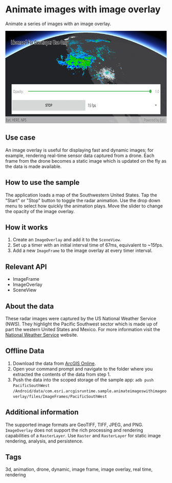 # Animate images with image overlay

Animate a series of images with an image overlay.

![Image of animate images with image overlay](animate-images-with-image-overlay.png)

## Use case

An image overlay is useful for displaying fast and dynamic images; for example, rendering real-time sensor data captured from a drone. Each frame from the drone becomes a static image which is updated on the fly as the data is made available.

## How to use the sample

The application loads a map of the Southwestern United States. Tap the "Start" or "Stop" button to toggle the radar animation. Use the drop down menu to select how quickly the animation plays. Move the slider to change the opacity of the image overlay.

## How it works

1. Create an `ImageOverlay` and add it to the `SceneView`.
2. Set up a timer with an initial interval time of 67ms, equivalent to ~15fps.
5. Add a new `ImageFrame` to the image overlay at every timer interval.

## Relevant API

* ImageFrame
* ImageOverlay
* SceneView

## About the data

These radar images were captured by the US National Weather Service (NWS). They highlight the Pacific Southwest sector which is made up of part the western United States and Mexico. For more information visit the [National Weather Service](https://www.weather.gov/jetstream/gis) website.

## Offline Data

1. Download the data from [ArcGIS Online](https://runtime.maps.arcgis.com/home/item.html?id=9465e8c02b294c69bdb42de056a23ab1).
2. Open your command prompt and navigate to the folder where you extracted the contents of the data from step 1.
3. Push the data into the scoped storage of the sample app:
`adb push PacificSouthWest /Android/data/com.esri.arcgisruntime.sample.animateimageswithimageoverlay/files/ImageFrames/PacificSouthWest`

## Additional information

The supported image formats are GeoTIFF, TIFF, JPEG, and PNG. `ImageOverlay` does not support the rich processing and rendering capabilities of a `RasterLayer`. Use `Raster` and `RasterLayer` for static image rendering, analysis, and persistence.

## Tags

3d, animation, drone, dynamic, image frame, image overlay, real time, rendering
